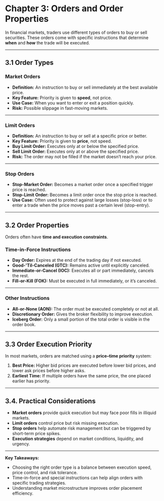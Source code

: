# Chapter 3: Orders and Order Properties

In financial markets, traders use different types of orders to buy or sell securities. These orders come with specific instructions that determine **when** and **how** the trade will be executed.

---

## 3.1 Order Types

### Market Orders
- **Definition:** An instruction to buy or sell immediately at the best available price.
- **Key Feature:** Priority is given to **speed**, not price.
- **Use Case:** When you want to enter or exit a position quickly.
- **Risk:** Possible slippage in fast-moving markets.

---

### Limit Orders
- **Definition:** An instruction to buy or sell at a specific price or better.
- **Key Feature:** Priority is given to **price**, not speed.
- **Buy Limit Order:** Executes only at or below the specified price.
- **Sell Limit Order:** Executes only at or above the specified price.
- **Risk:** The order may not be filled if the market doesn’t reach your price.

---

### Stop Orders
- **Stop-Market Order:** Becomes a market order once a specified trigger price is reached.
- **Stop-Limit Order:** Becomes a limit order once the stop price is reached.
- **Use Case:** Often used to protect against large losses (stop-loss) or to enter a trade when the price moves past a certain level (stop-entry).

---

## 3.2 Order Properties

Orders often have **time and execution constraints**.

### Time-in-Force Instructions
- **Day Order:** Expires at the end of the trading day if not executed.
- **Good-'Til-Canceled (GTC):** Remains active until explicitly canceled.
- **Immediate-or-Cancel (IOC):** Executes all or part immediately, cancels the rest.
- **Fill-or-Kill (FOK):** Must be executed in full immediately, or it’s canceled.

---

### Other Instructions
- **All-or-None (AON):** The order must be executed completely or not at all.
- **Discretionary Order:** Gives the broker flexibility to improve execution.
- **Iceberg Order:** Only a small portion of the total order is visible in the order book.

---

## 3.3 Order Execution Priority

In most markets, orders are matched using a **price–time priority** system:
1. **Best Price:** Higher bid prices are executed before lower bid prices, and lower ask prices before higher asks.
2. **Earliest Time:** If multiple orders have the same price, the one placed earlier has priority.

---

## 3.4. Practical Considerations

- **Market orders** provide quick execution but may face poor fills in illiquid markets.
- **Limit orders** control price but risk missing execution.
- **Stop orders** help automate risk management but can be triggered by short-term price spikes.
- **Execution strategies** depend on market conditions, liquidity, and urgency.

---

**Key Takeaways:**
- Choosing the right order type is a balance between execution speed, price control, and risk tolerance.
- Time-in-force and special instructions can help align orders with specific trading strategies.
- Understanding market microstructure improves order placement efficiency.

